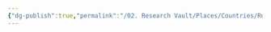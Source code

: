 ```yaml
---
{"dg-publish":true,"permalink":"/02. Research Vault/Places/Countries/Russia/","created":"2025-08-27T09:14:44.511-04:00","updated":"2025-08-27T09:17:02.473-04:00"}
---
```


